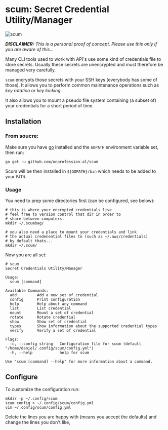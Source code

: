 # scum: Secret Credential Utility/Manager

![scum](./scum.png "scum")

___DISCLAIMER:__ This is a personal proof of concept. Please use this only if you are aware of this..._

Many CLI tools used to work with API's use some kind of credentials file to store secrets. Usually these secrets are unencrypted
and must therefore be managed very carefully.

`scum` encrypts those secrets with your SSH keys (everybody has some of those). It allows you to perform common maintenance
operations such as _key rotation_ or _key locking_.

It also allows you to mount a pseudo file system containing (a subset of) your credentials for a short period of time.

## Installation

### From soucre: 

Make sure you have [go](https://golang.org/doc/install) installed and the `GOPATH` environment variable set, then run:

```
go get -u github.com/unprofession-al/scum
```

Scum will be then installed in `${GOPATH}/bin` which needs to be added to your `PATH`.

### Usage

You need to prep some directories first (can be configured, see below):

```
# this is where your encrypted credentials live
# feel free to version control that dir in order to
# share between computers.
mkdir ~/.scumbag/ 

# you also need a place to mount your credentials and link
# the actual credenential files to (such as ~/.aws/credentials)
# by default thats...
mkdir ~/.scum/
```

Now you are all set:

```
# scum
Secret Credentials Utility/Manager

Usage:
  scum [command]

Available Commands:
  add         Add a new set of credential
  config      Print configuration
  help        Help about any command
  list        List credential
  mount       Mount a set of credential
  rotate      Rotate credential
  show        Show set of credential
  types       Show information about the supported credential types
  verify      Verify a set of credential

Flags:
  -c, --config string   Configuration file for scum (default "/home/daniel/.config/scum/config.yml")
  -h, --help            help for scum

Use "scum [command] --help" for more information about a command.
```

## Configure

To customize the configuration run:

```
mkdir -p ~/.config/scum
scum config > ~/.config/scum/config.yml
vim ~/.config/scum/config.yml
```

Delete the lines you are happy with (means you accept the defaults) and change the lines you don't like,

